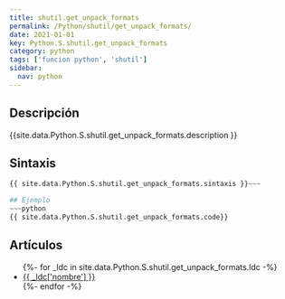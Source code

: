 ```yaml
---
title: shutil.get_unpack_formats
permalink: /Python/shutil/get_unpack_formats/
date: 2021-01-01
key: Python.S.shutil.get_unpack_formats
category: python
tags: ['funcion python', 'shutil']
sidebar: 
  nav: python
---
```


## Descripción
{{site.data.Python.S.shutil.get_unpack_formats.description }}

## Sintaxis
~~~python
{{ site.data.Python.S.shutil.get_unpack_formats.sintaxis }}~~~

## Ejemplo
~~~python
{{ site.data.Python.S.shutil.get_unpack_formats.code}}
~~~

## Artículos
<ul>
{%- for _ldc in site.data.Python.S.shutil.get_unpack_formats.ldc -%}
   <li>
       <a href="{{_ldc['url'] }}">{{ _ldc['nombre'] }}</a>
   </li>
{%- endfor -%}
</ul>
